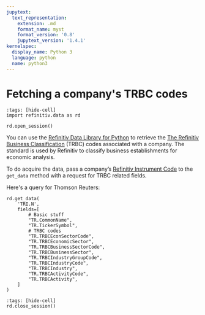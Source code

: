 ```yaml
---
jupytext:
  text_representation:
    extension: .md
    format_name: myst
    format_version: '0.8'
    jupytext_version: '1.4.1'
kernelspec:
  display_name: Python 3
  language: python
  name: python3
---
```


# Fetching a company's TRBC codes

```{code-cell}
:tags: [hide-cell]
import refinitiv.data as rd

rd.open_session()
```

You can use the [Refinitiv Data Library for Python](https://pypi.org/project/refinitiv-data/) to retrieve the [The Refinitiv Business Classification](https://en.wikipedia.org/wiki/The_Refinitiv_Business_Classification) (TRBC) codes associated with a company. The standard is used by Refinitiv to classify business establishments for economic analysis.

To do acquire the data, pass a company’s [Refinitiv Instrument Code](https://en.wikipedia.org/wiki/Refinitiv_Identification_Code) to the `get_data` method with a request for TRBC related fields.

Here's a query for Thomson Reuters:

```{code-cell}
rd.get_data(
    'TRI.N',
    fields=[
        # Basic stuff
        "TR.CommonName",
        "TR.TickerSymbol",
        # TRBC codes
        "TR.TRBCEconSectorCode",
        "TR.TRBCEconomicSector",
        "TR.TRBCBusinessSectorCode",
        "TR.TRBCBusinessSector",
        "TR.TRBCIndustryGroupCode",
        "TR.TRBCIndustryCode",
        "TR.TRBCIndustry",
        "TR.TRBCActivityCode",
        "TR.TRBCActivity",
    ]
)
```

```{code-cell}
:tags: [hide-cell]
rd.close_session()
```
